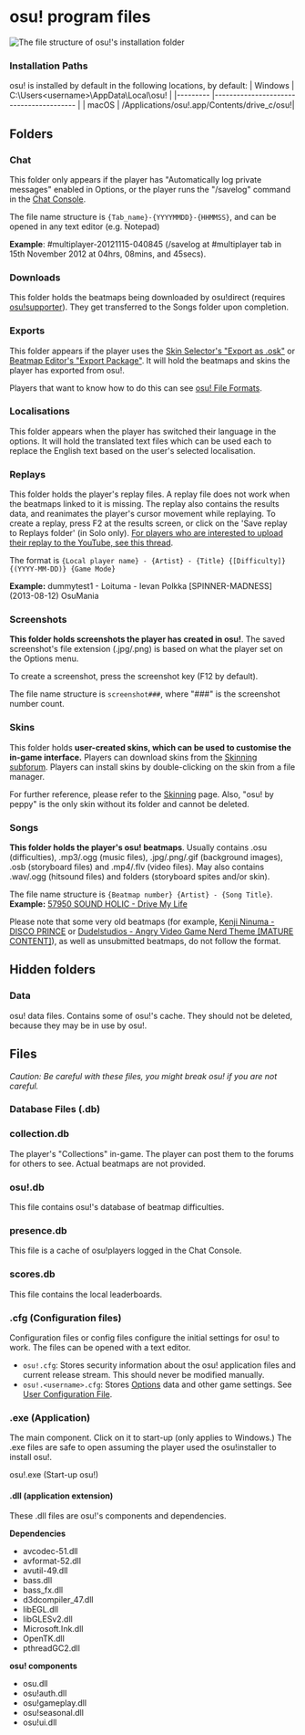 # osu! program files

![The file structure of osu!'s installation folder](img/osu!-program-files.png "The file structure of osu!'s installation folder")

### Installation Paths ###
<!--TODO: Find out where macOS osu! is stored-->
osu! is installed by default in the following locations, by default:
| Windows 	| C:\Users\<username>\AppData\Local\osu! 	  |
|---------	|----------------------------------------	  |
| macOS     | /Applications/osu!.app/Contents/drive_c/osu!|

## Folders

### Chat

This folder only appears if the player has "Automatically log private messages" enabled in Options, or the player runs the "/savelog" command in the [Chat Console](/wiki/Chat_Console).

The file name structure is `{Tab_name}-{YYYYMMDD}-{HHMMSS}`, and can be opened in any text editor (e.g. Notepad)

**Example**: #multiplayer-20121115-040845 (/savelog at #multiplayer tab in 15th November 2012 at 04hrs, 08mins, and 45secs).

### Downloads

This folder holds the beatmaps being downloaded by osu!direct (requires [osu!supporter](/wiki/osu!supporter)). They get transferred to the Songs folder upon completion.

### Exports

This folder appears if the player uses the [Skin Selector's "Export as .osk"](/wiki/Options) or [Beatmap Editor's "Export Package"](/wiki/Beatmap_Editor/Menu). It will hold the beatmaps and skins the player has exported from osu!.

Players that want to know how to do this can see [osu! File Formats](/wiki/osu!_File_Formats).

### Localisations

This folder appears when the player has switched their language in the options. It will hold the translated text files which can be used each to replace the English text based on the user's selected localisation.

### Replays
This folder holds the player's replay files. A replay file does not work when the beatmaps linked to it is missing. The replay also contains the results data, and reanimates the player's cursor movement while replaying. To create a replay, press F2 at the results screen, or click on the 'Save replay to Replays folder' (in Solo only). [For players who are interested to upload their replay to the YouTube, see this thread](https://osu.ppy.sh/community/forums/topics/1104243).

The format is `{Local player name} - {Artist} - {Title} {[Difficulty]}{(YYYY-MM-DD)} {Game Mode}`

**Example:** dummytest1 - Loituma - Ievan Polkka \[SPINNER-MADNESS\]  (2013-08-12) OsuMania

### Screenshots

**This folder holds screenshots the player has created in osu!**. The saved screenshot's file extension (.jpg/.png) is based on what the player set on the Options menu.

To create a screenshot, press the screenshot key (F12 by default).

The file name structure is `screenshot###`, where "###" is the screenshot number count.

### Skins

This folder holds **user-created skins, which can be used to customise the in-game interface.** Players can download skins from the [Skinning subforum](https://osu.ppy.sh/community/forums/15). Players can install skins by double-clicking on the skin from a file manager. 

For further reference, please refer to the [Skinning](/wiki/Skinning) page. Also, "osu! by peppy" is the only skin without its folder and cannot be deleted.

### Songs

**This folder holds the player's osu! beatmaps**. Usually contains .osu (difficulties), .mp3/.ogg (music files), .jpg/.png/.gif (background images), .osb (storyboard files) and .mp4/.flv (video files). May also contains .wav/.ogg (hitsound files) and folders (storyboard spites and/or skin).

The file name structure is `{Beatmap number} {Artist} - {Song Title}`.
**Example:** [57950 SOUND HOLIC - Drive My Life](https://osu.ppy.sh/beatmapsets/57950)

Please note that some very old beatmaps (for example, [Kenji Ninuma - DISCO PRINCE](https://osu.ppy.sh/beatmapsets/1) or [Dudelstudios - Angry Video Game Nerd Theme [MATURE CONTENT]](https://osu.ppy.sh/beatmapsets/66)), as well as unsubmitted beatmaps, do not follow the format.

## Hidden folders

### Data

osu! data files. Contains some of osu!'s cache. They should not be deleted, because they may be in use by osu!.

## Files

*Caution: Be careful with these files, you might break osu! if you are not careful.*

### Database Files (.db)

### collection.db

The player's "Collections" in-game. The player can post them to the forums for others to see. Actual beatmaps are not provided.

### osu!.db 

This file contains osu!'s database of beatmap difficulties.

### presence.db

This file is a cache of osu!players logged in the Chat Console.

### scores.db

This file contains the local leaderboards.

### .cfg (Configuration files)

Configuration files or config files configure the initial settings for osu! to work. The files can be opened with a text editor.

- `osu!.cfg`: Stores security information about the osu! application files and current release stream. This should never be modified manually.
- `osu!.<username>.cfg`: Stores [Options](/wiki/Options) data and other game settings. See [User Configuration File](/wiki/osu!_Program_Files/User_Configuration_File).


### .exe (Application)

The main component. Click on it to start-up (only applies to Windows.) The .exe files are safe to open assuming the player used the osu!installer to install osu!.

osu!.exe (Start-up osu!)

#### .dll (application extension)

These .dll files are osu!'s components and dependencies.

**Dependencies**

- avcodec-51.dll
- avformat-52.dll
- avutil-49.dll
- bass.dll
- bass_fx.dll
- d3dcompiler_47.dll
- libEGL.dll
- libGLESv2.dll
- Microsoft.Ink.dll
- OpenTK.dll
- pthreadGC2.dll

**osu! components**
- osu.dll
- osu!auth.dll 
- osu!gameplay.dll
- osu!seasonal.dll
- osu!ui.dll

